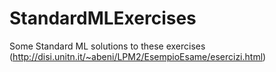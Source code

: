 # StandardMLExercises
Some Standard ML solutions to these exercises (http://disi.unitn.it/~abeni/LPM2/EsempioEsame/esercizi.html)
